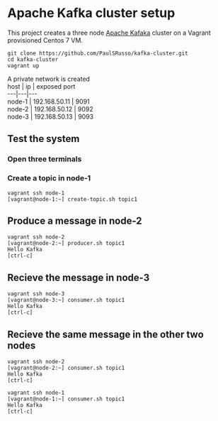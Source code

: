 # Apache Kafka cluster setup 
This project creates a three node [Apache Kafaka](https://kafka.apache.org) cluster on a Vagrant provisioned Centos 7 VM. 


```ShellSession
git clone https://github.com/PaulSRusso/kafka-cluster.git
cd kafka-cluster
vagrant up
```

A private network is created   
host | ip | exposed port   
---|---|---   
node-1 | 192.168.50.11 | 9091  
node-2 | 192.168.50.12 | 9092   
node-3 | 192.168.50.13 | 9093   

## Test the system

### Open three terminals 

### Create a topic in node-1
```ShellSession
vagrant ssh node-1
[vagrant@node-1:~] create-topic.sh topic1
```

## Produce a message in node-2
```ShellSession
vagrant ssh node-2
[vagrant@node-2:~] producer.sh topic1
Hello Kafka 
[ctrl-c]
```

## Recieve the message in node-3
```ShellSession
vagrant ssh node-3
[vagrant@node-3:~] consumer.sh topic1
Hello Kafka 
[ctrl-c]
```

## Recieve the same message in the other two nodes
```ShellSession
vagrant ssh node-2
[vagrant@node-2:~] consumer.sh topic1
Hello Kafka 
[ctrl-c]

vagrant ssh node-1
[vagrant@node-1:~] consumer.sh topic1
Hello Kafka 
[ctrl-c]
```
